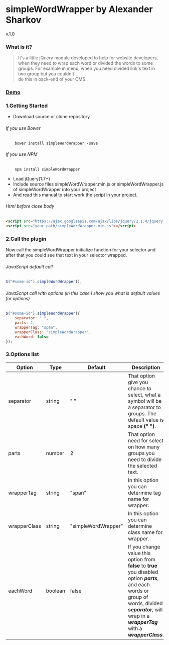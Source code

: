 # simpleWordWrapper by Alexander Sharkov
v.1.0

### What is it?
>It's a little jQuery module developed to help for website developers, when 
they need to wrap each word or divided the words to some groups. For example 
in menu, when you need divided link's text in two group but you couldn't  
do this in back-end of your CMS.

### [Demo](https://bladeaweb.github.io/simpleWordWrapper/)

### 1.Getting Started
* Download source or clone repository
###### If you use Bower
```
    bower install simpleWordWrapper -save
```
###### If you use NPM
```
    npm install simpleWordWrapper
```
* Load jQuery(1.7+) 
* Include source files simpleWordWrapper.min.js or simpleWordWrapper.js 
of simpleWordWrapper into your project
* And read this manual to start work the script in your project.

###### Html before close body
```html
<script src="https://ajax.googleapis.com/ajax/libs/jquery/2.1.4/jquery.min.js"></script>
<script src="your path/simpleWordWrapper.min.js"></script>
```
### 2.Call the plugin
Now call the simpleWordWrapper initialize function for your selector 
and after that you could see that text in your selector wrapped.

###### JavaScript default call
```javascript
$("#some-id").simpleWordWrapper();
```
###### JavaScript call with options (in this case I show you what is default values for options)
```javascript
$("#some-id").simpleWordWrapper({
    separator: " ",
    parts: 2,
    wrapperTag: "span",
    wrapperClass: "simpleWordWrapper",
    eachWord: false
});
```
### 3.Options list
Option | Type | Default | Description |
------ | ---- | ------- | ----------- |
separator | string | " " | That option give you chance to select, what a symbol will be a separator to groups. The default value is space **(" ")**. |
parts | number | 2 | That option need for select on how many groups you need to divide the selected text. |
wrapperTag | string | "span" | In this option you can determine tag name for wrapper. |
wrapperClass | string | "simpleWordWrapper" | In this option you can determine class name for wrapper. |
eachWord | boolean | false | If you change value this option from **false** to **true** you disabled option ***parts***, and each words or group of words, divided ***separator***, will wrap in a ***wrapperTag*** with a ***wrapperClass***. | 